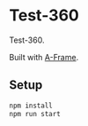 # Test-360

Test-360.

Built with [A-Frame](https://aframe.io).

## Setup

```sh
npm install
npm run start
```
